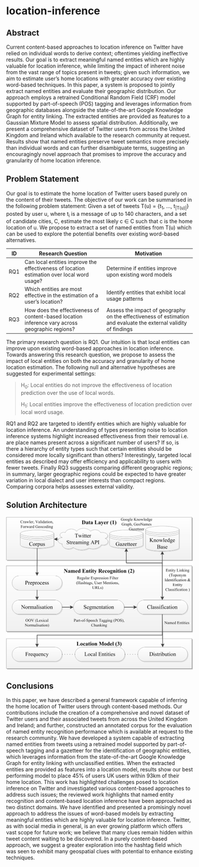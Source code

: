 # location-inference

## Abstract
Current content-based approaches to location inference on Twitter have relied on individual words to derive context; oftentimes yielding ineffective results. Our goal is to extract meaningful named entities which are highly valuable for location inference, while limiting the impact of inherent noise from the vast range of topics present in tweets; given such information, we aim to estimate user’s home locations with greater accuracy over existing word-based techniques. In this paper, a system is proposed to jointly extract named entities and evaluate their geographic distribution. Our approach employs a retrained Conditional Random Field (CRF) model supported by part-of-speech (POS) tagging and leverages information from geographic databases alongside the state-of-the-art Google Knowledge Graph for entity linking. The extracted entities are provided as features to a Gaussian Mixture Model to assess spatial distribution. Additionally, we present a comprehensive dataset of Twitter users from across the United Kingdom and Ireland which available to the research community at request. Results show that named entities preserve tweet semantics more precisely than individual words and can further disambiguate terms, suggesting an encouragingly novel approach that promises to improve the accuracy and granularity of home location inference.

## Problem Statement
Our goal is to estimate the home location of Twitter users based purely on the content of their tweets. The objective of our work can be summarised in the following problem statement:
Given a set of tweets T(u) = {t<sub>1</sub>, …, t<sub>|T(u)|</sub>} posted by user u, where t<sub>i</sub> is a message of up to 140 characters, and a set of candidate cities, C, estimate the most likely c ∈ C such that c is the home location of u.
We propose to extract a set of named entities from T(u) which can be used to explore the potential benefits over existing word-based alternatives.

|ID|Research Question|Motivation|
|---|---|---|
|RQ1|Can local entities improve the effectiveness of location estimation over local word usage?|Determine if entities improve upon existing word models|
|RQ2|Which entities are most effective in the estimation of a user’s location?|Identify entities that exhibit local usage patterns|
|RQ3|How does the effectiveness of content-based location inference vary across geographic regions?|Assess the impact of geography on the effectiveness of estimation and evaluate the external validity of findings|

The primary research question is RQ1. Our intuition is that local entities can improve upon existing word-based approaches in location inference. Towards answering this research question, we propose to assess the impact of local entities on both the accuracy and granularity of home location estimation. The following null and alternative hypotheses are suggested for experimental settings:

> H<sub>0</sub>: Local entities do not improve the effectiveness of location prediction over the use of local words.
> 
> H<sub>1</sub>: Local entities improve the effectiveness of location prediction over local word usage.

RQ1 and RQ2 are targeted to identify entities which are highly valuable for location inference. An understanding of types presenting noise to location inference systems highlight increased effectiveness from their removal i.e. are place names present across a significant number of users? If so, is there a hierarchy of entity types such that certain entities should be considered more locally significant than others? Interestingly, targeted local entities as described may offer efficiency and applicability to users with fewer tweets.
Finally RQ3 suggests comparing different geographic regions; in summary, larger geographic regions could be expected to have greater variation in local dialect and user interests than compact regions. Comparing corpora helps assesses external validity.

## Solution Architecture
![Solution Overview](overview.png)

## Conclusions
In this paper, we have described a general framework capable of inferring the home location of Twitter users through content-based methods.
Our contributions include the creation of a comprehensive and novel dataset of Twitter users and their associated tweets from across the United Kingdom and Ireland; and further, constructed an annotated corpus for the evaluation of named entity recognition performance which is available at request to the research community. We have developed a system capable of extracting named entities from tweets using a retrained model supported by part-of-speech tagging and a gazetteer for the identification of geographic entities, which leverages information from the state-of-the-art Google Knowledge Graph for entity linking with unclassified entities. When the extracted entities are provided as features into a location model, results show our best performing model to place 45% of users UK users within 93km of their home location.
This work has highlighted challenges posed to location inference on Twitter and investigated various content-based approaches to address such issues; the reviewed work highlights that named entity recognition and content-based location inference have been approached as two distinct domains. We have identified and presented a promisingly novel approach to address the issues of word-based models by extracting meaningful entities which are highly valuable for location inference. 
Twitter, as with social media in general, is an ever growing platform which offers vast scope for future work; we believe that many clues remain hidden within tweet content waiting to be discovered. In a purely content-based approach, we suggest a greater exploration into the hashtag field which was seen to exhibit many geospatial clues with potential to enhance existing techniques.
